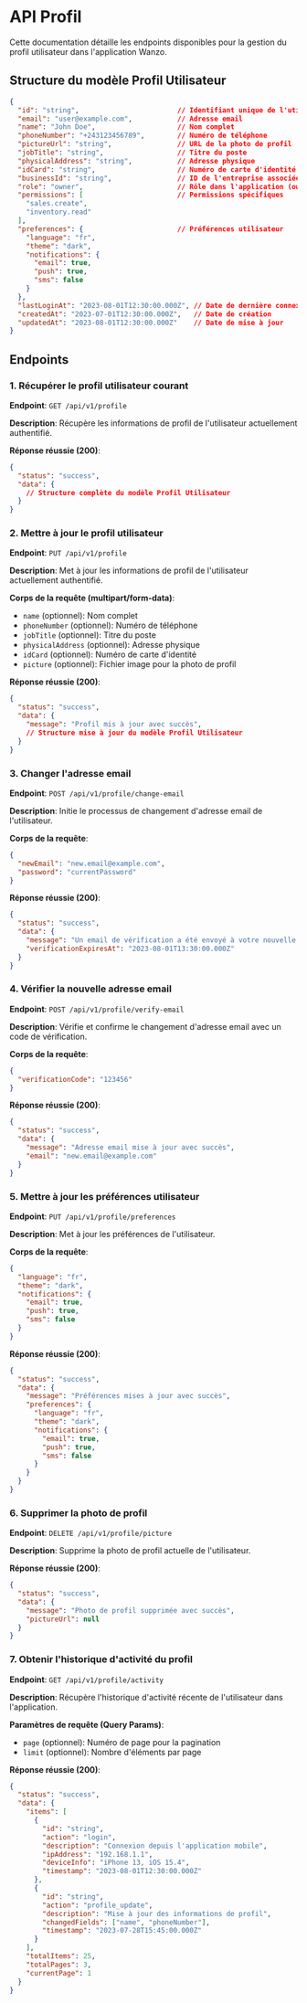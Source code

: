 # API Profil

Cette documentation détaille les endpoints disponibles pour la gestion du profil utilisateur dans l'application Wanzo.

## Structure du modèle Profil Utilisateur

```json
{
  "id": "string",                        // Identifiant unique de l'utilisateur
  "email": "user@example.com",           // Adresse email
  "name": "John Doe",                    // Nom complet
  "phoneNumber": "+243123456789",        // Numéro de téléphone
  "pictureUrl": "string",                // URL de la photo de profil
  "jobTitle": "string",                  // Titre du poste
  "physicalAddress": "string",           // Adresse physique
  "idCard": "string",                    // Numéro de carte d'identité
  "businessId": "string",                // ID de l'entreprise associée
  "role": "owner",                       // Rôle dans l'application (owner, admin, user)
  "permissions": [                       // Permissions spécifiques
    "sales.create",
    "inventory.read"
  ],
  "preferences": {                       // Préférences utilisateur
    "language": "fr",
    "theme": "dark",
    "notifications": {
      "email": true,
      "push": true,
      "sms": false
    }
  },
  "lastLoginAt": "2023-08-01T12:30:00.000Z", // Date de dernière connexion
  "createdAt": "2023-07-01T12:30:00.000Z",   // Date de création
  "updatedAt": "2023-08-01T12:30:00.000Z"    // Date de mise à jour
}
```

## Endpoints

### 1. Récupérer le profil utilisateur courant

**Endpoint**: `GET /api/v1/profile`

**Description**: Récupère les informations de profil de l'utilisateur actuellement authentifié.

**Réponse réussie (200)**:
```json
{
  "status": "success",
  "data": {
    // Structure complète du modèle Profil Utilisateur
  }
}
```

### 2. Mettre à jour le profil utilisateur

**Endpoint**: `PUT /api/v1/profile`

**Description**: Met à jour les informations de profil de l'utilisateur actuellement authentifié.

**Corps de la requête (multipart/form-data)**:
- `name` (optionnel): Nom complet
- `phoneNumber` (optionnel): Numéro de téléphone
- `jobTitle` (optionnel): Titre du poste
- `physicalAddress` (optionnel): Adresse physique
- `idCard` (optionnel): Numéro de carte d'identité
- `picture` (optionnel): Fichier image pour la photo de profil

**Réponse réussie (200)**:
```json
{
  "status": "success",
  "data": {
    "message": "Profil mis à jour avec succès",
    // Structure mise à jour du modèle Profil Utilisateur
  }
}
```

### 3. Changer l'adresse email

**Endpoint**: `POST /api/v1/profile/change-email`

**Description**: Initie le processus de changement d'adresse email de l'utilisateur.

**Corps de la requête**:
```json
{
  "newEmail": "new.email@example.com",
  "password": "currentPassword"
}
```

**Réponse réussie (200)**:
```json
{
  "status": "success",
  "data": {
    "message": "Un email de vérification a été envoyé à votre nouvelle adresse email",
    "verificationExpiresAt": "2023-08-01T13:30:00.000Z"
  }
}
```

### 4. Vérifier la nouvelle adresse email

**Endpoint**: `POST /api/v1/profile/verify-email`

**Description**: Vérifie et confirme le changement d'adresse email avec un code de vérification.

**Corps de la requête**:
```json
{
  "verificationCode": "123456"
}
```

**Réponse réussie (200)**:
```json
{
  "status": "success",
  "data": {
    "message": "Adresse email mise à jour avec succès",
    "email": "new.email@example.com"
  }
}
```

### 5. Mettre à jour les préférences utilisateur

**Endpoint**: `PUT /api/v1/profile/preferences`

**Description**: Met à jour les préférences de l'utilisateur.

**Corps de la requête**:
```json
{
  "language": "fr",
  "theme": "dark",
  "notifications": {
    "email": true,
    "push": true,
    "sms": false
  }
}
```

**Réponse réussie (200)**:
```json
{
  "status": "success",
  "data": {
    "message": "Préférences mises à jour avec succès",
    "preferences": {
      "language": "fr",
      "theme": "dark",
      "notifications": {
        "email": true,
        "push": true,
        "sms": false
      }
    }
  }
}
```

### 6. Supprimer la photo de profil

**Endpoint**: `DELETE /api/v1/profile/picture`

**Description**: Supprime la photo de profil actuelle de l'utilisateur.

**Réponse réussie (200)**:
```json
{
  "status": "success",
  "data": {
    "message": "Photo de profil supprimée avec succès",
    "pictureUrl": null
  }
}
```

### 7. Obtenir l'historique d'activité du profil

**Endpoint**: `GET /api/v1/profile/activity`

**Description**: Récupère l'historique d'activité récente de l'utilisateur dans l'application.

**Paramètres de requête (Query Params)**:
- `page` (optionnel): Numéro de page pour la pagination
- `limit` (optionnel): Nombre d'éléments par page

**Réponse réussie (200)**:
```json
{
  "status": "success",
  "data": {
    "items": [
      {
        "id": "string",
        "action": "login",
        "description": "Connexion depuis l'application mobile",
        "ipAddress": "192.168.1.1",
        "deviceInfo": "iPhone 13, iOS 15.4",
        "timestamp": "2023-08-01T12:30:00.000Z"
      },
      {
        "id": "string",
        "action": "profile_update",
        "description": "Mise à jour des informations de profil",
        "changedFields": ["name", "phoneNumber"],
        "timestamp": "2023-07-28T15:45:00.000Z"
      }
    ],
    "totalItems": 25,
    "totalPages": 3,
    "currentPage": 1
  }
}
```
